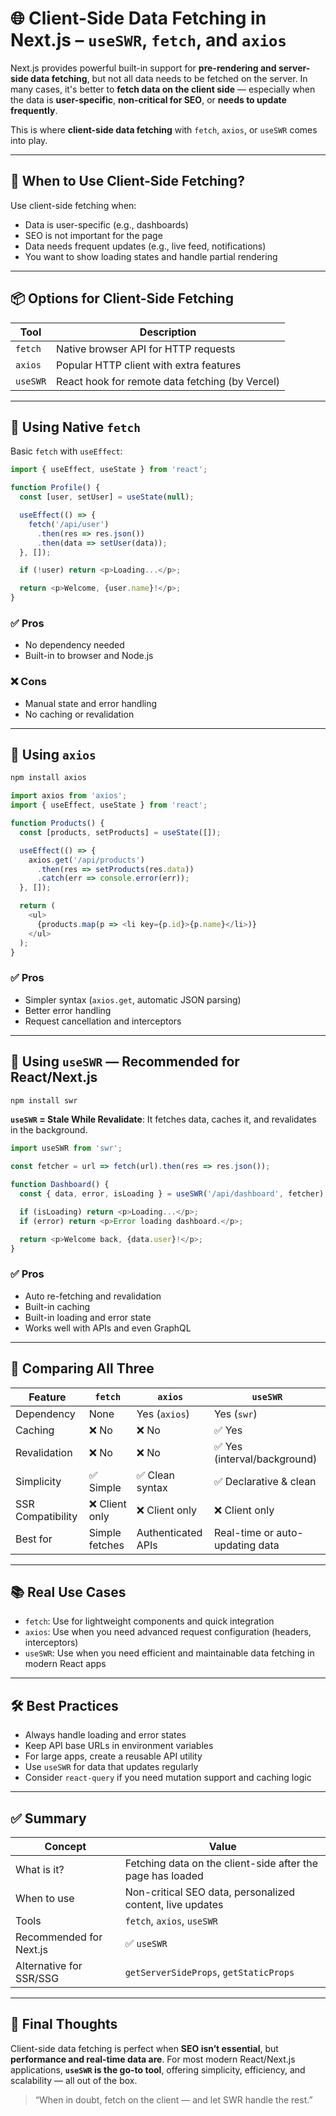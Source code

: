 

# 🌐 Client-Side Data Fetching in Next.js – `useSWR`, `fetch`, and `axios`

Next.js provides powerful built-in support for **pre-rendering and server-side data fetching**, but not all data needs to be fetched on the server. In many cases, it's better to **fetch data on the client side** — especially when the data is **user-specific**, **non-critical for SEO**, or **needs to update frequently**.

This is where **client-side data fetching** with `fetch`, `axios`, or `useSWR` comes into play.

---

## 🧠 When to Use Client-Side Fetching?

Use client-side fetching when:
- Data is user-specific (e.g., dashboards)
- SEO is not important for the page
- Data needs frequent updates (e.g., live feed, notifications)
- You want to show loading states and handle partial rendering

---

## 📦 Options for Client-Side Fetching

| Tool       | Description                                     |
|------------|-------------------------------------------------|
| `fetch`    | Native browser API for HTTP requests            |
| `axios`    | Popular HTTP client with extra features         |
| `useSWR`   | React hook for remote data fetching (by Vercel) |

---

## 🔹 Using Native `fetch`

Basic `fetch` with `useEffect`:

```js
import { useEffect, useState } from 'react';

function Profile() {
  const [user, setUser] = useState(null);

  useEffect(() => {
    fetch('/api/user')
      .then(res => res.json())
      .then(data => setUser(data));
  }, []);

  if (!user) return <p>Loading...</p>;

  return <p>Welcome, {user.name}!</p>;
}
```

### ✅ Pros
- No dependency needed
- Built-in to browser and Node.js

### ❌ Cons
- Manual state and error handling
- No caching or revalidation

---

## 🔹 Using `axios`

```bash
npm install axios
```

```js
import axios from 'axios';
import { useEffect, useState } from 'react';

function Products() {
  const [products, setProducts] = useState([]);

  useEffect(() => {
    axios.get('/api/products')
      .then(res => setProducts(res.data))
      .catch(err => console.error(err));
  }, []);

  return (
    <ul>
      {products.map(p => <li key={p.id}>{p.name}</li>)}
    </ul>
  );
}
```

### ✅ Pros
- Simpler syntax (`axios.get`, automatic JSON parsing)
- Better error handling
- Request cancellation and interceptors

---

## 🔹 Using `useSWR` — Recommended for React/Next.js

```bash
npm install swr
```

**`useSWR` = Stale While Revalidate**: It fetches data, caches it, and revalidates in the background.

```js
import useSWR from 'swr';

const fetcher = url => fetch(url).then(res => res.json());

function Dashboard() {
  const { data, error, isLoading } = useSWR('/api/dashboard', fetcher);

  if (isLoading) return <p>Loading...</p>;
  if (error) return <p>Error loading dashboard.</p>;

  return <p>Welcome back, {data.user}!</p>;
}
```

### ✅ Pros
- Auto re-fetching and revalidation
- Built-in caching
- Built-in loading and error state
- Works well with APIs and even GraphQL

---

## 🔁 Comparing All Three

| Feature                  | `fetch`           | `axios`             | `useSWR`                        |
|--------------------------|-------------------|---------------------|----------------------------------|
| Dependency               | None              | Yes (`axios`)       | Yes (`swr`)                      |
| Caching                  | ❌ No              | ❌ No                | ✅ Yes                           |
| Revalidation             | ❌ No              | ❌ No                | ✅ Yes (interval/background)     |
| Simplicity               | ✅ Simple          | ✅ Clean syntax      | ✅ Declarative & clean           |
| SSR Compatibility        | ❌ Client only     | ❌ Client only       | ❌ Client only                   |
| Best for                 | Simple fetches    | Authenticated APIs  | Real-time or auto-updating data |

---

## 📚 Real Use Cases

- `fetch`: Use for lightweight components and quick integration  
- `axios`: Use when you need advanced request configuration (headers, interceptors)  
- `useSWR`: Use when you need efficient and maintainable data fetching in modern React apps

---

## 🛠 Best Practices

- Always handle loading and error states
- Keep API base URLs in environment variables
- For large apps, create a reusable API utility
- Use `useSWR` for data that updates regularly
- Consider `react-query` if you need mutation support and caching logic

---

## ✅ Summary

| Concept                     | Value                                                                 |
|-----------------------------|-----------------------------------------------------------------------|
| What is it?                 | Fetching data on the client-side after the page has loaded            |
| When to use                 | Non-critical SEO data, personalized content, live updates             |
| Tools                       | `fetch`, `axios`, `useSWR`                                           |
| Recommended for Next.js     | ✅ `useSWR`                                                           |
| Alternative for SSR/SSG     | `getServerSideProps`, `getStaticProps`                               |

---

## 🚀 Final Thoughts

Client-side data fetching is perfect when **SEO isn’t essential**, but **performance and real-time data are**. For most modern React/Next.js applications, **`useSWR` is the go-to tool**, offering simplicity, efficiency, and scalability — all out of the box.

> “When in doubt, fetch on the client — and let SWR handle the rest.”

